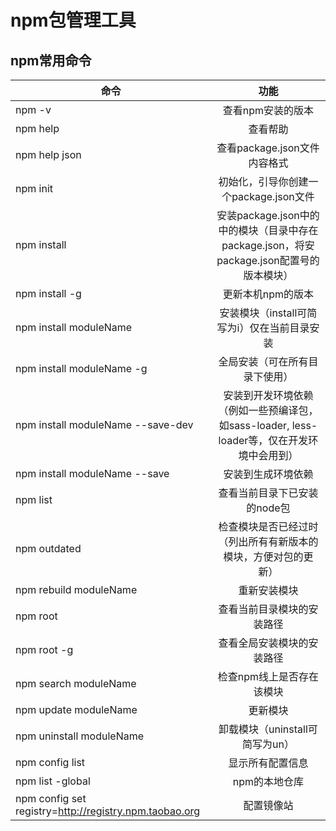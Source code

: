 # npm包管理工具

## npm常用命令

| 命令                                                   |                                            功能                                            |
| ------------------------------------------------------ | :----------------------------------------------------------------------------------------: |
| npm -v                                                 |                                     查看npm安装的版本                                      |
| npm help                                               |                                          查看帮助                                          |
| npm help json                                          |                                查看package.json文件内容格式                                |
| npm init                                               |                           初始化，引导你创建一个package.json文件                           |
| npm install                                            |  安装package.json中的中的模块（目录中存在package.json，将安package.json配置号的版本模块）  |
| npm install -g                                         |                                     更新本机npm的版本                                      |
| npm install moduleName                                 |                        安装模块（install可简写为i）仅在当前目录安装                        |
| npm install moduleName -g                              |                               全局安装（可在所有目录下使用）                               |
| npm install moduleName --save-dev                      | 安装到开发环境依赖（例如一些预编译包，如sass-loader, less-loader等，仅在开发环境中会用到） |
| npm install moduleName --save                          |                                     安装到生成环境依赖                                     |
| npm list                                               |                                查看当前目录下已安装的node包                                |
| npm outdated                                           |               检查模块是否已经过时（列出所有有新版本的模块，方便对包的更新）               |
| npm rebuild moduleName                                 |                                        重新安装模块                                        |
| npm root                                               |                                 查看当前目录模块的安装路径                                 |
| npm root -g                                            |                                 查看全局安装模块的安装路径                                 |
| npm search moduleName                                  |                                 检查npm线上是否存在该模块                                  |
| npm update moduleName                                  |                                          更新模块                                          |
| npm uninstall moduleName                               |                              卸载模块（uninstall可简写为un）                               |
| npm config list                                        |                                      显示所有配置信息                                      |
| npm list -global                                       |                                       npm的本地仓库                                        |
| npm config set registry=http://registry.npm.taobao.org |                                         配置镜像站                                         |